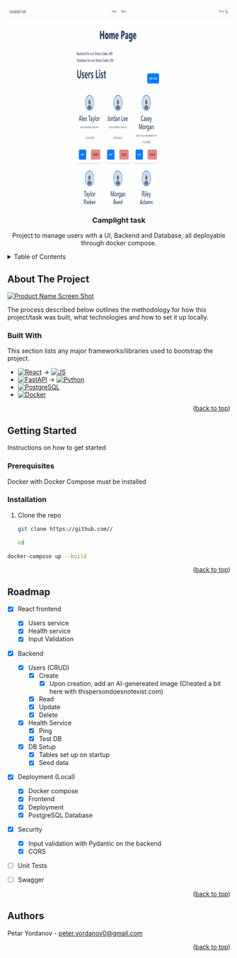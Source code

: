 <a name="readme-top"></a>

<!-- PROJECT LOGO -->
<br />
<div align="center">
  <a href="https://github.com//">
    <img src="assets/AnimationCamplight.gif" alt="Logo" width="900" height="450">
  </a>

  <h3 align="center">Camplight task</h3>

  <p align="center">
    Project to manage users with a UI, Backend and Database, all deployable through docker compose.
  </p>
</div>


<!-- TABLE OF CONTENTS -->
<details>
  <summary>Table of Contents</summary>
  <ol>
    <li>
      <a href="#about-the-project">About The Project</a>
      <ul>
        <li><a href="#built-with">Built With</a></li>
      </ul>
    </li>
    <li>
      <a href="#getting-started">Getting Started</a>
      <ul>
        <li><a href="#prerequisites">Prerequisites</a></li>
        <li><a href="#installation">Installation</a></li>
      </ul>
    </li>
    <li><a href="#roadmap">Roadmap</a></li>
    <li><a href="#contact">Contact</a></li>
    <li><a href="#acknowledgments">Acknowledgments</a></li>
  </ol>
</details>


<!-- ABOUT THE PROJECT -->
## About The Project

[![Product Name Screen Shot][product-screenshot]](https://example.com)

The process described below outlines the methodology for how this project/task was built, what technologies and how to set it up locally.

### Built With

This section lists any major frameworks/libraries used to bootstrap the project.

* [![React][React]][React-url] -> [![JS][JS]][JS-url]
* [![FastAPI][FastAPI]][FastAPI-url] -> [![Python][Python]][Python-url]
* [![PostgreSQL][PostgreSQL]][PostgreSQL-url]
* [![Docker][Docker]][Docker-url]

<p align="right">(<a href="#readme-top">back to top</a>)</p>


<!-- GETTING STARTED -->
## Getting Started

Instructions on how to get started

### Prerequisites

Docker with Docker Compose must be installed

### Installation

1. Clone the repo
   ```sh
   git clone https://github.com//
   ```

   ```sh
   cd
   ```

  ```sh
  docker-compose up --build
  ```


<p align="right">(<a href="#readme-top">back to top</a>)</p>


<!-- ROADMAP -->
## Roadmap

- [x] React frontend
  - [x] Users service
  - [x] Health service
  - [x] Input Validation
- [x] Backend
  - [x] Users (CRUD)
    - [x] Create
      - [x] Upon creation, add an AI-genereated image (Cheated a bit here with thispersondoesnotexist.com)
    - [x] Read
    - [x] Update
    - [x] Delete
  - [x] Health Service
    - [x] Ping
    - [x] Test DB
  - [x] DB Setup
    - [x] Tables set up on startup
    - [x] Seed data
- [x] Deployment (Local)
  - [x] Docker compose
  - [x] Frontend
  - [x] Deployment
  - [x] PostgreSQL Database
- [x] Security
  - [x] Input validation with Pydantic on the backend
  - [x] CORS
- [ ] Unit Tests
- [ ] Swagger


<p align="right">(<a href="#readme-top">back to top</a>)</p>

<!-- AUTHORS -->
## Authors

Petar Yordanov - <peter.yordanov0@gmail.com>

<p align="right">(<a href="#readme-top">back to top</a>)</p>


<!-- MARKDOWN LINKS & IMAGES -->
<!-- https://www.markdownguide.org/basic-syntax/#reference-style-links -->
[product-screenshot]: images/Animation.gif
[Python]: https://img.shields.io/badge/python-000000?style=for-the-badge&logo=python&logoColor=white
[Python-url]: https://www.python.org/
[FastAPI]: https://img.shields.io/badge/fastapi-000000?style=for-the-badge&logo=fastapi&logoColor=white
[FastAPI-url]: https://fastapi.tiangolo.com/
[JS]: https://img.shields.io/badge/javascript-000000?style=for-the-badge&logo=javascript&logoColor=white
[JS-url]: https://developer.mozilla.org/en-US/docs/Web/JavaScript
[React]: https://img.shields.io/badge/react-000000?style=for-the-badge&logo=react&logoColor=white
[React-url]: https://react.dev/
[PostgreSQL]: https://img.shields.io/badge/postgresql-000000?style=for-the-badge&logo=postgresql&logoColor=white
[PostgreSQL-url]: https://www.postgresql.org/
[Docker]: https://img.shields.io/badge/docker-000000?style=for-the-badge&logo=docker&logoColor=white
[Docker-url]: https://www.docker.com/
